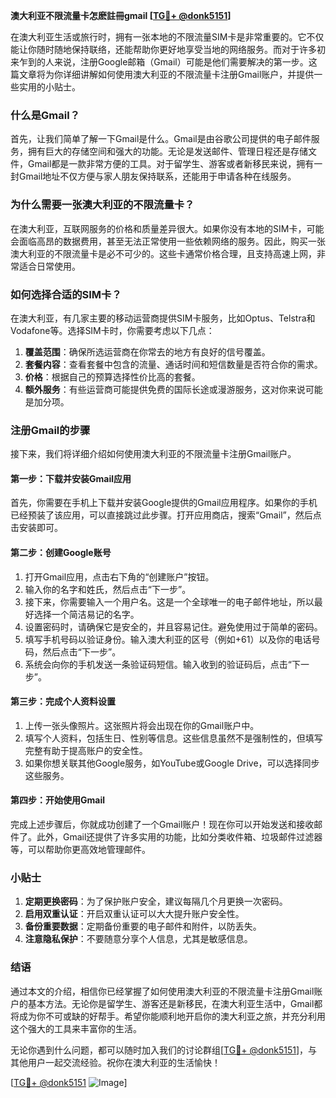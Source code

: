 **澳大利亚不限流量卡怎麽註冊gmail [[TG💪+ @donk5151](https://t.me/s/donk5151)]**

在澳大利亚生活或旅行时，拥有一张本地的不限流量SIM卡是非常重要的。它不仅能让你随时随地保持联络，还能帮助你更好地享受当地的网络服务。而对于许多初来乍到的人来说，注册Google邮箱（Gmail）可能是他们需要解决的第一步。这篇文章将为你详细讲解如何使用澳大利亚的不限流量卡注册Gmail账户，并提供一些实用的小贴士。

### 什么是Gmail？

首先，让我们简单了解一下Gmail是什么。Gmail是由谷歌公司提供的电子邮件服务，拥有巨大的存储空间和强大的功能。无论是发送邮件、管理日程还是存储文件，Gmail都是一款非常方便的工具。对于留学生、游客或者新移民来说，拥有一封Gmail地址不仅方便与家人朋友保持联系，还能用于申请各种在线服务。

### 为什么需要一张澳大利亚的不限流量卡？

在澳大利亚，互联网服务的价格和质量差异很大。如果你没有本地的SIM卡，可能会面临高昂的数据费用，甚至无法正常使用一些依赖网络的服务。因此，购买一张澳大利亚的不限流量卡是必不可少的。这些卡通常价格合理，且支持高速上网，非常适合日常使用。

### 如何选择合适的SIM卡？

在澳大利亚，有几家主要的移动运营商提供SIM卡服务，比如Optus、Telstra和Vodafone等。选择SIM卡时，你需要考虑以下几点：

1. **覆盖范围**：确保所选运营商在你常去的地方有良好的信号覆盖。
2. **套餐内容**：查看套餐中包含的流量、通话时间和短信数量是否符合你的需求。
3. **价格**：根据自己的预算选择性价比高的套餐。
4. **额外服务**：有些运营商可能提供免费的国际长途或漫游服务，这对你来说可能是加分项。

### 注册Gmail的步骤

接下来，我们将详细介绍如何使用澳大利亚的不限流量卡注册Gmail账户。

#### 第一步：下载并安装Gmail应用

首先，你需要在手机上下载并安装Google提供的Gmail应用程序。如果你的手机已经预装了该应用，可以直接跳过此步骤。打开应用商店，搜索“Gmail”，然后点击安装即可。

#### 第二步：创建Google账号

1. 打开Gmail应用，点击右下角的“创建账户”按钮。
2. 输入你的名字和姓氏，然后点击“下一步”。
3. 接下来，你需要输入一个用户名。这是一个全球唯一的电子邮件地址，所以最好选择一个简洁易记的名字。
4. 设置密码时，请确保它是安全的，并且容易记住。避免使用过于简单的密码。
5. 填写手机号码以验证身份。输入澳大利亚的区号（例如+61）以及你的电话号码，然后点击“下一步”。
6. 系统会向你的手机发送一条验证码短信。输入收到的验证码后，点击“下一步”。

#### 第三步：完成个人资料设置

1. 上传一张头像照片。这张照片将会出现在你的Gmail账户中。
2. 填写个人资料，包括生日、性别等信息。这些信息虽然不是强制性的，但填写完整有助于提高账户的安全性。
3. 如果你想关联其他Google服务，如YouTube或Google Drive，可以选择同步这些服务。

#### 第四步：开始使用Gmail

完成上述步骤后，你就成功创建了一个Gmail账户！现在你可以开始发送和接收邮件了。此外，Gmail还提供了许多实用的功能，比如分类收件箱、垃圾邮件过滤器等，可以帮助你更高效地管理邮件。

### 小贴士

1. **定期更换密码**：为了保护账户安全，建议每隔几个月更换一次密码。
2. **启用双重认证**：开启双重认证可以大大提升账户安全性。
3. **备份重要数据**：定期备份重要的电子邮件和附件，以防丢失。
4. **注意隐私保护**：不要随意分享个人信息，尤其是敏感信息。

### 结语

通过本文的介绍，相信你已经掌握了如何使用澳大利亚的不限流量卡注册Gmail账户的基本方法。无论你是留学生、游客还是新移民，在澳大利亚生活中，Gmail都将成为你不可或缺的好帮手。希望你能顺利地开启你的澳大利亚之旅，并充分利用这个强大的工具来丰富你的生活。

无论你遇到什么问题，都可以随时加入我们的讨论群组[[TG💪+ @donk5151](https://t.me/s/donk5151)]，与其他用户一起交流经验。祝你在澳大利亚的生活愉快！

[[TG💪+ @donk5151](https://t.me/s/donk5151) ![Image](https://i.postimg.cc/rwNCRYN7/Snipaste-2025-04-30-17-27-05.png)]